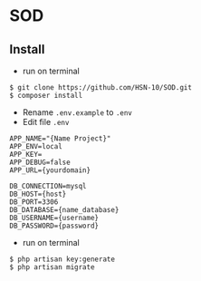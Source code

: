 # SOD

## Install

-   run on terminal

```
$ git clone https://github.com/HSN-10/SOD.git
$ composer install
```

-   Rename `.env.example` to `.env`
-   Edit file `.env`

```
APP_NAME="{Name Project}"
APP_ENV=local
APP_KEY=
APP_DEBUG=false
APP_URL={yourdomain}

DB_CONNECTION=mysql
DB_HOST={host}
DB_PORT=3306
DB_DATABASE={name_database}
DB_USERNAME={username}
DB_PASSWORD={password}
```

-   run on terminal

```
$ php artisan key:generate
$ php artisan migrate
```
